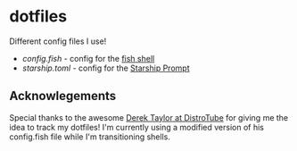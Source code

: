 # dotfiles
Different config files I use!

* *config.fish* - config for the [fish shell](https://github.com/fish-shell/fish-shell)
* *starship.toml* - config for the [Starship Prompt](https://starship.rs/)

## Acknowlegements
Special thanks to the awesome [Derek Taylor at DistroTube](https://gitlab.com/dwt1) for giving me the idea to track my dotfiles!
I'm currently using a modified version of his config.fish file while I'm transitioning shells.
